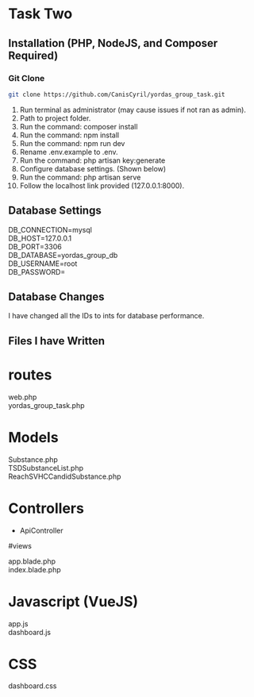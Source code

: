 # Task Two
## Installation (PHP, NodeJS, and Composer Required)

### Git Clone
```bash
git clone https://github.com/CanisCyril/yordas_group_task.git
```

1. Run terminal as administrator (may cause issues if not ran as admin).
2. Path to project folder.
3. Run the command: composer install
4. Run the command: npm install
5. Run the command: npm run dev
6. Rename .env.example to .env.
7. Run the command: php artisan key:generate
8. Configure database settings. (Shown below)
9. Run the command: php artisan serve
10. Follow the localhost link provided (127.0.0.1:8000).

## Database Settings

DB_CONNECTION=mysql  
DB_HOST=127.0.0.1  
DB_PORT=3306  
DB_DATABASE=yordas_group_db  
DB_USERNAME=root  
DB_PASSWORD=  

## Database Changes

I have changed all the IDs to ints for database performance.

## Files I have Written

# routes

web.php  
yordas_group_task.php  

# Models

Substance.php  
TSDSubstanceList.php  
ReachSVHCCandidSubstance.php  

# Controllers

- ApiController

#views

app.blade.php  
index.blade.php  

# Javascript (VueJS)

app.js  
dashboard.js  

# CSS

dashboard.css






